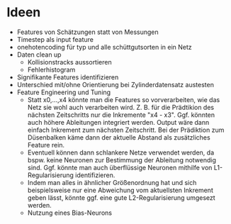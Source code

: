 
# Ideen

- Features von Schätzungen statt von Messungen
- Timestep als input feature
- onehotencoding für typ und alle schüttgutsorten in ein Netz
- Daten clean up
  - Kollisionstracks aussortieren
  - Fehlerhistogram
- Signifikante Features identifizieren
- Unterschied mit/ohne Orientierung bei Zylinderdatensatz austesten
- Feature Engineering und Tuning
   - Statt x0,...,x4 könnte man die Features so vorverarbeiten, wie das Netz sie wohl auch verarbeiten wird. Z. B.  für die Prädtikion des nächsten Zeitschritts nur die Inkremente "x4 - x3". Ggf. könnten auch höhere Ableitungen integriert werden. Output wäre dann einfach Inkrement zum nächsten Zeitschritt. Bei der Prädiktion zum Düsenbalken käme dann der aktuelle Abstand als zusätzliches Feature rein.
   - Eventuell können dann schlankere Netze verwendet werden, da bspw. keine Neuronen zur Bestimmung der Ableitung notwendig sind. Ggf. könnte man auch überflüssige Neuronen mithilfe von L1-Regularisierung identifizieren.
   - Indem man alles in ähnlicher Größenordnung hat und sich beispielsweise nur eine Abweichung vom aktuellsten Inkrement geben lässt, könnte ggf. eine gute L2-Regularisierung umgesezt werden.
   - Nutzung eines Bias-Neurons

